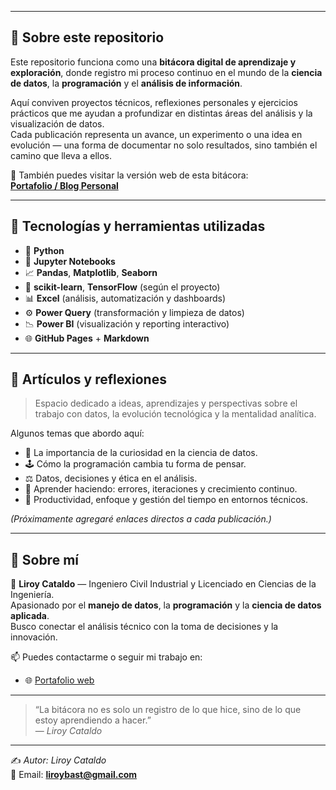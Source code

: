 
---

## 🚀 Sobre este repositorio

Este repositorio funciona como una **bitácora digital de aprendizaje y exploración**, donde registro mi proceso continuo en el mundo de la **ciencia de datos**, la **programación** y el **análisis de información**.  

Aquí conviven proyectos técnicos, reflexiones personales y ejercicios prácticos que me ayudan a profundizar en distintas áreas del análisis y la visualización de datos.  
Cada publicación representa un avance, un experimento o una idea en evolución — una forma de documentar no solo resultados, sino también el camino que lleva a ellos.

🔗 También puedes visitar la versión web de esta bitácora:  
[**Portafolio / Blog Personal**](https://lirbast.github.io/web_page/)


---

## 🧰 Tecnologías y herramientas utilizadas

- 🐍 **Python**  
- 📓 **Jupyter Notebooks**  
- 📈 **Pandas**, **Matplotlib**, **Seaborn**  
- 🤖 **scikit-learn**, **TensorFlow** (según el proyecto)  
- 📊 **Excel** (análisis, automatización y dashboards)  
- ⚙️ **Power Query** (transformación y limpieza de datos)  
- 📉 **Power BI** (visualización y reporting interactivo)  
- 🌐 **GitHub Pages** + **Markdown**

---

## 🧠 Artículos y reflexiones

> Espacio dedicado a ideas, aprendizajes y perspectivas sobre el trabajo con datos, la evolución tecnológica y la mentalidad analítica.

Algunos temas que abordo aquí:

- 🧩 La importancia de la curiosidad en la ciencia de datos.  
- 🕹️ Cómo la programación cambia tu forma de pensar.  
- ⚖️ Datos, decisiones y ética en el análisis.  
- 🔄 Aprender haciendo: errores, iteraciones y crecimiento continuo.  
- 🧘 Productividad, enfoque y gestión del tiempo en entornos técnicos.

*(Próximamente agregaré enlaces directos a cada publicación.)*

---

## 💬 Sobre mí

👋 **Liroy Cataldo** — Ingeniero Civil Industrial y Licenciado en Ciencias de la Ingeniería.  
Apasionado por el **manejo de datos**, la **programación** y la **ciencia de datos aplicada**.  
Busco conectar el análisis técnico con la toma de decisiones y la innovación.

📫 Puedes contactarme o seguir mi trabajo en:  
- 🌐 [Portafolio web](https://lirbast.github.io/web_page/)  

---

> “La bitácora no es solo un registro de lo que hice, sino de lo que estoy aprendiendo a hacer.”  
> — *Liroy Cataldo*


---

✍️ *Autor: Liroy Cataldo*  
📧 Email: **liroybast@gmail.com**
